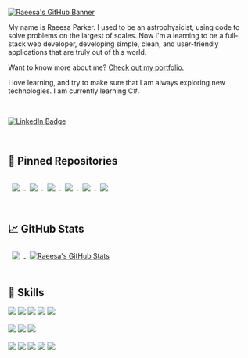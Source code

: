 [![Raeesa's GitHub Banner](./assets/GitHubBanner.gif)](https://raeesaparker.github.io/portfolio/)

My name is Raeesa Parker. I used to be an astrophysicist, using code to solve problems on the largest of scales. Now I'm a learning to be a full-stack web developer, developing simple, clean, and user-friendly applications that are truly out of this world.

Want to know more about me? [Check out my portfolio.](https://raeesaparker.github.io/portfolio/)

I love learning, and try to make sure that I am always exploring new technologies. I am currently learning C#. 

<br> 

[![LinkedIn Badge](https://img.shields.io/badge/LinkedIn-Profile-informational?style=flat&logo=linkedin&logoColor=white&color=0D76A8)](https://www.linkedin.com/in/raeesa-parker/)

<br> 

## 📌 Pinned Repositories 

<a href="https://github.com/RaeesaParker/neighbourhood-front">
  <img align="center" style="margin:1rem 0.5rem" src="https://github-readme-stats.vercel.app/api/pin/?username=RaeesaParker&repo=neighbourhood-front&title_color=e6e6e6&text_color=EFEFEF&icon_color=FFC947&bg_color=0A1931" />
</a>

<a href="https://github.com/RaeesaParker/neighbourhood-backend">
  <img align="center" style="margin:1rem 0.5rem" src="https://github-readme-stats.vercel.app/api/pin/?username=RaeesaParker&repo=neighbourhood-backend&title_color=e6e6e6&text_color=EFEFEF&icon_color=FFC947&bg_color=0A1931" />
</a>

<a href="https://github.com/RaeesaParker/toDoList">
  <img align="center" style="margin:1rem 0.5rem" src="https://github-readme-stats.vercel.app/api/pin/?username=RaeesaParker&repo=toDoList&title_color=e6e6e6&text_color=EFEFEF&icon_color=FFC947&bg_color=0A1931" />
</a>

<a href="https://github.com/RaeesaParker/toDoList-API">
  <img align="center" style="margin:1rem 0.5rem" src="https://github-readme-stats.vercel.app/api/pin/?username=RaeesaParker&repo=toDoList-API&title_color=e6e6e6&text_color=EFEFEF&icon_color=FFC947&bg_color=0A1931" />
</a>

<a href="https://github.com/RaeesaParker/portfolio">
  <img align="center" style="margin:1rem 0.5rem" src="https://github-readme-stats.vercel.app/api/pin/?username=RaeesaParker&repo=portfolio&title_color=e6e6e6&text_color=EFEFEF&icon_color=FFC947&bg_color=0A1931" />
</a>

<a href="https://github.com/RaeesaParker/dice-game">
  <img align="center" style="margin:1rem 0.5rem" src="https://github-readme-stats.vercel.app/api/pin/?username=RaeesaParker&repo=dice-game&title_color=e6e6e6&text_color=EFEFEF&icon_color=FFC947&bg_color=0A1931" />
</a> 



<br> 
<br> 

## 📈 GitHub Stats

<a href="https://github.com/RaeesaParker">
  <img align="center" style="margin:0.5rem" src="https://github-readme-stats.vercel.app/api/top-langs/?username=RaeesaParker&title_color=e6e6e6&text_color=EFEFEF&icon_color=FFC947&bg_color=0A1931" />
</a>

<a href="https://github.com/RaeesaParker">
  <img align="center" style="margin:0.5rem" src="https://github-readme-stats.vercel.app/api?username=RaeesaParker&show_icons=true&line_height=27&count_private=true&title_color=e6e6e6&text_color=EFEFEF&icon_color=FFC947&bg_color=0A1931" alt="Raeesa's GitHub Stats" />
</a>

<br> 
<br> 
  
  
## 💼 Skills

![](https://img.shields.io/badge/Code-HTML-informational?style=flat&logo=html5&logoColor=white&color=FFC947)
![](https://img.shields.io/badge/Code-CSS-informational?style=flat&logo=css3&logoColor=white&color=FFC947)
![](https://img.shields.io/badge/Code-Javascript-informational?style=flat&logo=javascript&logoColor=white&color=FFC947)
![](https://img.shields.io/badge/Code-React-informational?style=flat&logo=react&logoColor=white&color=FFC947)
![](https://img.shields.io/badge/Code-Bootstrap-informational?style=flat&logo=bootstrap&logoColor=white&color=FFC947)
<br>
<br>
![](https://img.shields.io/badge/Code-Node.JS-informational?style=flat&logo=node.js&logoColor=white&color=FFC947)
![](https://img.shields.io/badge/Code-MySQL-informational?style=flat&logo=MySQL&logoColor=white&color=FFC947)
![](https://img.shields.io/badge/Code-MongoDB-informational?style=flat&logo=mongodb&logoColor=white&color=FFC947)
<br>
<br>
![](https://img.shields.io/badge/Tools-Git-informational?style=flat&logo=git&logoColor=white&color=FFC947)
![](https://img.shields.io/badge/Tools-GitHub-informational?style=flat&logo=github&logoColor=white&color=FFC947)
![](https://img.shields.io/badge/Tools-Postman-informational?style=flat&logo=postman&logoColor=white&color=FFC947)
![](https://img.shields.io/badge/Tools-VSCode-informational?style=flat&logo=visualstudiocode&logoColor=white&color=FFC947)
![](https://img.shields.io/badge/Tools-Figma-informational?style=flat&logo=figma&logoColor=white&color=FFC947)



